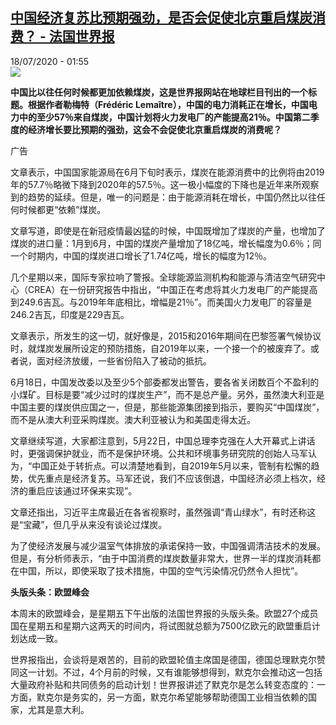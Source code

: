 <!--1595037397000-->
[中国经济复苏比预期强劲，是否会促使北京重启煤炭消费？ - 法国世界报](http://www.rfi.fr//cn/%E4%B8%AD%E5%9B%BD/20200717-%E4%B8%AD%E5%9B%BD%E7%BB%8F%E6%B5%8E%E5%A4%8D%E8%8B%8F%E6%AF%94%E9%A2%84%E6%9C%9F%E5%BC%BA%E5%8A%B2%EF%BC%8C%E6%98%AF%E5%90%A6%E4%BC%9A%E4%BF%83%E4%BD%BF%E5%8C%97%E4%BA%AC%E9%87%8D%E5%90%AF%E7%85%A4%E7%82%AD%E6%B6%88%E8%B4%B9-1)
------

<div>18/07/2020 - 01:55</div><img src="https://s.rfi.fr/media/display/b0f09814-0ec6-11ea-bdff-005056a9aa4d/w:310/p:16x9/fa_guo_shi_jie_bao_wb161923-rfi-cn-20150123_cartouche.jpg"><p><strong>中国比以往任何时候都更加依赖煤炭，这是世界报网站在地球栏目刊出的一个标题。根据作者勒梅特（Frédéric Lemaître），中国的电力消耗正在增长，中国电力中的至少57％来自煤炭，中国计划将火力发电厂的产能提高21％。中国第二季度的经济增长要比预期的强劲，这会不会促使北京重启煤炭的消费呢？</strong></p><div class="t-content__body u-clearfix"><div class="m-interstitial"><div class="m-interstitial__ad"><divclass="m-block-ad "data-tms-ad-type="box"data-tms-ad-status="idle"data-tms-ad-pos="1"><div class="m-block-ad__label">广告</div><div class="m-block-ad__content"></div></div></div></div><p>文章表示，中国国家能源局在6月下旬时表示，煤炭在能源消费中的比例将由2019年的57.7％略微下降到2020年的57.5％。这一极小幅度的下降也是近年来所观察到的趋势的延续。但是，唯一的问题是：由于能源消耗在增长，中国仍然比以往任何时候都更“依赖”煤炭。</p><p>文章写道，即使是在新冠疫情最凶猛的时候，中国既增加了煤炭的产量，也增加了煤炭的进口量：1月到6月，中国的煤炭产量增加了18亿吨，增长幅度为0.6％；同一个时期内，中国的煤炭进口增长了1.74亿吨，增长的幅度为12％。</p><p>几个星期以来，国际专家拉响了警报。全球能源监测机构和能源与清洁空气研究中心（CREA）在一份研究报告中指出，“中国正在考虑将其火力发电厂的产能提高到249.6吉瓦。与2019年年底相比，增幅是21％”。而美国火力发电厂的容量是246.2吉瓦，印度是229吉瓦。</p><p>文章表示，所发生的这一切，就好像是，2015和2016年期间在巴黎签署气候协议时，就煤炭发展所设定的预防措施，自2019年以来，一个接一个的被废弃了。或者说，面对经济放缓，一些省份陷入了被动的抵抗。</p><p>6月18日，中国发改委以及至少5个部委都发出警告，要各省关闭数百个不盈利的小煤矿。目标是要“减少过时的煤炭生产”，而不是总产量。另外，虽然澳大利亚是中国主要的煤炭供应国之一，但是，那些能源集团接到指示，要购买“中国煤炭”，而不是从澳大利亚采购煤炭。澳大利亚被认为和美国走得太近。</p><p>文章继续写道，大家都注意到，5月22日，中国总理李克强在人大开幕式上讲话时，更强调保护就业，而不是保护环境。公共和环境事务研究院的创始人马军认为，“中国正处于转折点。可以清楚地看到，自2019年5月以来，管制有松懈的趋势，优先重点是经济复苏。马军还说，我们不应该倒退，中国经济必须上档次，经济的重启应该通过环保来实现”。</p><p>文章还指出，习近平主席最近在各省视察时，虽然强调“青山绿水”，有时还称这是“宝藏”，但几乎从来没有谈论过煤炭。</p><p>为了使经济发展与减少温室气体排放的承诺保持一致，中国强调清洁技术的发展。但是，有分析师表示，“由于中国消费的煤炭数量非常大，世界一半的煤炭消耗都在中国，所以，即使采取了技术措施，中国的空气污染情况仍然令人担忧”。</p><p><strong>头版头条：欧盟峰会</strong></p><p>本周末的欧盟峰会，是星期五下午出版的法国世界报的头版头条。欧盟27个成员国在星期五和星期六这两天的时间内，将试图就总额为7500亿欧元的欧盟重启计划达成一致。</p><p>世界报指出，会谈将是艰苦的，目前的欧盟轮值主席国是德国，德国总理默克尔赞同这一计划。不过，4个月前的时候，又有谁能够想得到，默克尔会推动这一包括大量政府补贴和共同债务的启动计划！世界报讲述了默克尔是怎么转变态度的：一方面，默克尔是务实的，另一方面，默克尔希望能够帮助德国工业相当依赖的国家，尤其是意大利。</p><p> </p><div class="o-self-promo o-self-promo--nl o-self-promo--hidden" data-selfpromo-newsletter></div><div class="o-self-promo o-self-promo--app o-self-promo--hidden" data-selfpromo-app></div></div>
